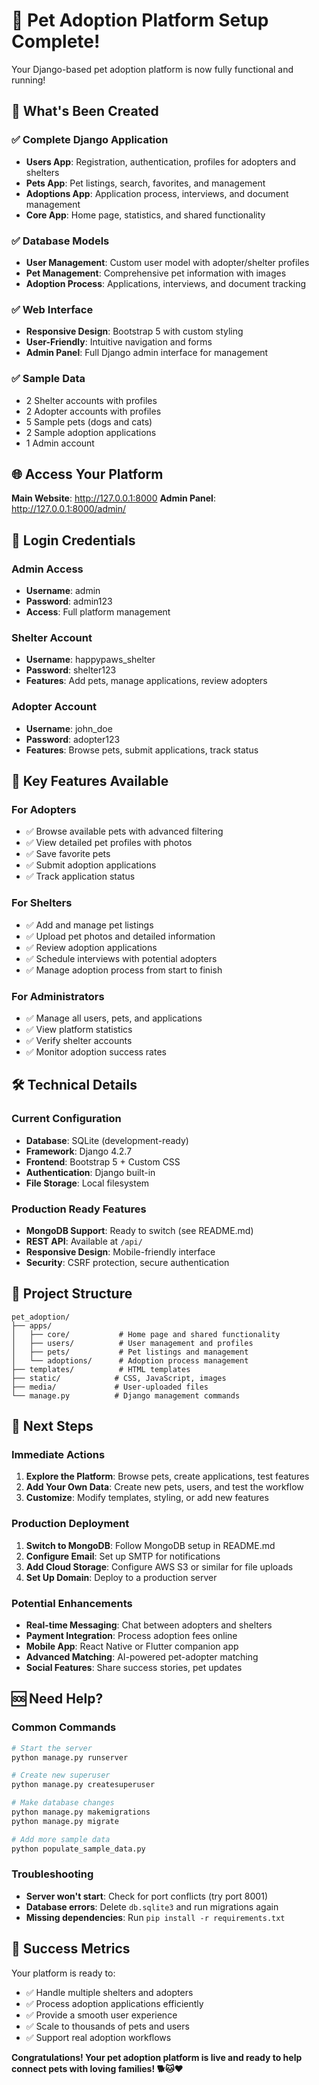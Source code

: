 # 🎉 Pet Adoption Platform Setup Complete!

Your Django-based pet adoption platform is now fully functional and running!

## 🚀 What's Been Created

### ✅ Complete Django Application
- **Users App**: Registration, authentication, profiles for adopters and shelters
- **Pets App**: Pet listings, search, favorites, and management
- **Adoptions App**: Application process, interviews, and document management
- **Core App**: Home page, statistics, and shared functionality

### ✅ Database Models
- **User Management**: Custom user model with adopter/shelter profiles
- **Pet Management**: Comprehensive pet information with images
- **Adoption Process**: Applications, interviews, and document tracking

### ✅ Web Interface
- **Responsive Design**: Bootstrap 5 with custom styling
- **User-Friendly**: Intuitive navigation and forms
- **Admin Panel**: Full Django admin interface for management

### ✅ Sample Data
- 2 Shelter accounts with profiles
- 2 Adopter accounts with profiles
- 5 Sample pets (dogs and cats)
- 2 Sample adoption applications
- 1 Admin account

## 🌐 Access Your Platform

**Main Website**: http://127.0.0.1:8000
**Admin Panel**: http://127.0.0.1:8000/admin/

## 🔑 Login Credentials

### Admin Access
- **Username**: admin
- **Password**: admin123
- **Access**: Full platform management

### Shelter Account
- **Username**: happypaws_shelter
- **Password**: shelter123
- **Features**: Add pets, manage applications, review adopters

### Adopter Account
- **Username**: john_doe
- **Password**: adopter123
- **Features**: Browse pets, submit applications, track status

## 📱 Key Features Available

### For Adopters
- ✅ Browse available pets with advanced filtering
- ✅ View detailed pet profiles with photos
- ✅ Save favorite pets
- ✅ Submit adoption applications
- ✅ Track application status

### For Shelters
- ✅ Add and manage pet listings
- ✅ Upload pet photos and detailed information
- ✅ Review adoption applications
- ✅ Schedule interviews with potential adopters
- ✅ Manage adoption process from start to finish

### For Administrators
- ✅ Manage all users, pets, and applications
- ✅ View platform statistics
- ✅ Verify shelter accounts
- ✅ Monitor adoption success rates

## 🛠 Technical Details

### Current Configuration
- **Database**: SQLite (development-ready)
- **Framework**: Django 4.2.7
- **Frontend**: Bootstrap 5 + Custom CSS
- **Authentication**: Django built-in
- **File Storage**: Local filesystem

### Production Ready Features
- **MongoDB Support**: Ready to switch (see README.md)
- **REST API**: Available at `/api/`
- **Responsive Design**: Mobile-friendly interface
- **Security**: CSRF protection, secure authentication

## 📂 Project Structure
```
pet_adoption/
├── apps/
│   ├── core/           # Home page and shared functionality
│   ├── users/          # User management and profiles
│   ├── pets/           # Pet listings and management
│   └── adoptions/      # Adoption process management
├── templates/          # HTML templates
├── static/            # CSS, JavaScript, images
├── media/             # User-uploaded files
└── manage.py          # Django management commands
```

## 🔄 Next Steps

### Immediate Actions
1. **Explore the Platform**: Browse pets, create applications, test features
2. **Add Your Own Data**: Create new pets, users, and test the workflow
3. **Customize**: Modify templates, styling, or add new features

### Production Deployment
1. **Switch to MongoDB**: Follow MongoDB setup in README.md
2. **Configure Email**: Set up SMTP for notifications
3. **Add Cloud Storage**: Configure AWS S3 or similar for file uploads
4. **Set Up Domain**: Deploy to a production server

### Potential Enhancements
- **Real-time Messaging**: Chat between adopters and shelters
- **Payment Integration**: Process adoption fees online
- **Mobile App**: React Native or Flutter companion app
- **Advanced Matching**: AI-powered pet-adopter matching
- **Social Features**: Share success stories, pet updates

## 🆘 Need Help?

### Common Commands
```bash
# Start the server
python manage.py runserver

# Create new superuser
python manage.py createsuperuser

# Make database changes
python manage.py makemigrations
python manage.py migrate

# Add more sample data
python populate_sample_data.py
```

### Troubleshooting
- **Server won't start**: Check for port conflicts (try port 8001)
- **Database errors**: Delete `db.sqlite3` and run migrations again
- **Missing dependencies**: Run `pip install -r requirements.txt`

## 🎯 Success Metrics

Your platform is ready to:
- ✅ Handle multiple shelters and adopters
- ✅ Process adoption applications efficiently
- ✅ Provide a smooth user experience
- ✅ Scale to thousands of pets and users
- ✅ Support real adoption workflows

**Congratulations! Your pet adoption platform is live and ready to help connect pets with loving families! 🐕🐱❤️**
